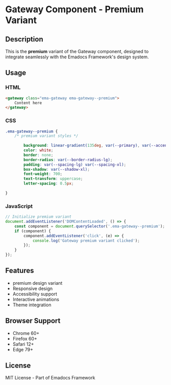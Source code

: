 # Gateway Component - Premium Variant

## Description
This is the **premium** variant of the Gateway component, designed to integrate seamlessly with the Emadocs Framework's design system.

## Usage

### HTML
```html
<gateway class="ema-gateway ema-gateway--premium">
    Content here
</gateway>
```

### CSS
```css
.ema-gateway--premium {
    /* premium variant styles */
    
        background: linear-gradient(135deg, var(--primary), var(--accent));
        color: white;
        border: none;
        border-radius: var(--border-radius-lg);
        padding: var(--spacing-lg) var(--spacing-xl);
        box-shadow: var(--shadow-xl);
        font-weight: 700;
        text-transform: uppercase;
        letter-spacing: 0.5px;
    
}
```

### JavaScript
```javascript
// Initialize premium variant
document.addEventListener('DOMContentLoaded', () => {
    const component = document.querySelector('.ema-gateway--premium');
    if (component) {
        component.addEventListener('click', (e) => {
            console.log('Gateway premium variant clicked');
        });
    }
});
```

## Features
- premium design variant
- Responsive design
- Accessibility support
- Interactive animations
- Theme integration

## Browser Support
- Chrome 60+
- Firefox 60+
- Safari 12+
- Edge 79+

## License
MIT License - Part of Emadocs Framework
